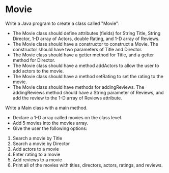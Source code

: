 # Movie
Write a Java program to create a class called "Movie":

- The Movie class should define attributes (fields) for String Title, String Director, 1-D array of Actors, double Rating, and 1-D array of Reviews. 
- The Movie class should have a constructor to construct a Movie. The constructor should have two parameters of Title and Director. 
- The Movie class should have a getter method for Title, and a getter method for Director.
- The Movie class should have a method addActors to allow the user to add actors to the movie.
- The Movie class should have a method setRating to set the rating to the movie. 
- The Movie class should have methods for addingReviews. The addingReviews method should have a String parameter of Reviews, and add the review to the 1-D array of Reviews attribute.

Write a Main class with a main method.

- Declare a 1-D array called movies on the class level.
- Add 5 movies into the movies array.
- Give the user the following options:
1. Search a movie by Title
2. Search a movie by Director
3. Add actors to a movie
4. Enter rating to a movie
5. Add reviews to a movie
6. Print all of the movies with titles, directors, actors, ratings, and reviews.

